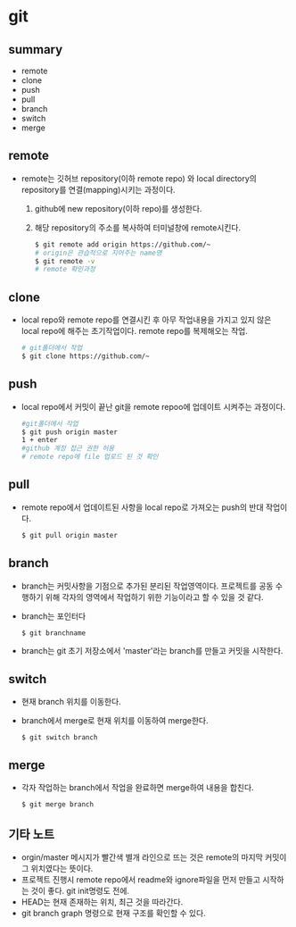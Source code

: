 # git 

## summary

- remote
- clone
- push
- pull
- branch
- switch
- merge



## remote

- remote는 깃허브 repository(이하 remote repo) 와 local directory의 repository를 연결(mapping)시키는 과정이다.

  1. github에 new repository(이하 repo)를 생성한다. 		

  2. 해당 repository의 주소를 복사하여 터미널창에 remote시킨다. 

     ```bash
     $ git remote add origin https://github.com/~
     # origin은 관습적으로 지어주는 name명
     $ git remote -v
     # remote 확인과정
     ```



## clone

- local repo와 remote repo를 연결시킨 후 아무 작업내용을 가지고 있지 않은 local repo에 해주는 초기작업이다. remote repo를 복제해오는 작업. 

   ~~~ bash
   # git폴더에서 작업
   $ git clone https://github.com/~ 
   ~~~

  

## push

- local repo에서 커밋이 끝난 git을 remote repoo에 업데이트 시켜주는 과정이다. 

  ``` bash
  #git폴더에서 작업
  $ git push origin master
  1 + enter
  #github 계정 접근 권한 허용
  # remote repo에 file 업로드 된 것 확인
  
  ```



## pull

- remote repo에서 업데이트된 사항을 local repo로 가져오는 push의 반대 작업이다. 

   ~~~ bash
   $ git pull origin master
   ~~~

  

## branch

- branch는 커밋사항을 기점으로 추가된 분리된 작업영역이다. 프로젝트를 공동 수행하기 위해 각자의 영역에서 작업하기 위한 기능이라고 할 수 있을 것 같다. 

- branch는 포인터다

  ~~~ 
  $ git branchname
  ~~~

- branch는 git 초기 저장소에서 'master'라는 branch를 만들고 커밋을 시작한다. 



## switch

- 현재 branch 위치를 이동한다. 

- branch에서 merge로 현재 위치를 이동하여 merge한다. 

  ~~~ 
  $ git switch branch	
  ~~~



## merge

- 각자 작업하는 branch에서 작업을 완료하면 merge하여 내용을 합친다. 

  ~~~ 
  $ git merge branch
  ~~~



## 기타 노트

- orgin/master 메시지가 빨간색 별개 라인으로 뜨는 것은 remote의 마지막 커밋이 그 위치였다는 뜻이다. 
- 프로젝트 진행시 remote repo에서 readme와 ignore파일을 먼저 만들고 시작하는 것이 좋다. git init명령도 전에. 
- HEAD는 현재 존재하는 위치, 최근 것을 따라간다. 
- git branch graph 명령으로 현재 구조를 확인할 수 있다. 

